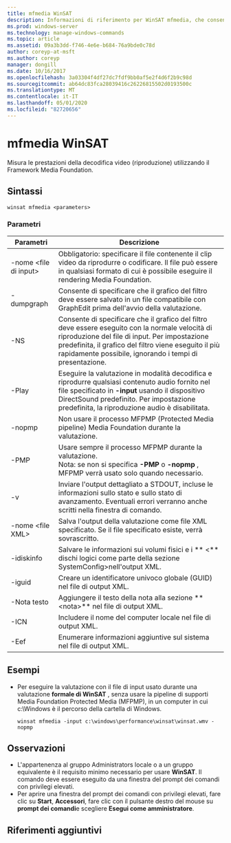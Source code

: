 ```yaml
---
title: mfmedia WinSAT
description: Informazioni di riferimento per WinSAT mfmedia, che consente di misurare le prestazioni della decodifica video (riproduzione) utilizzando il Framework Media Foundation.
ms.prod: windows-server
ms.technology: manage-windows-commands
ms.topic: article
ms.assetid: 09a3b3dd-f746-4e6e-b684-76a9bde0c78d
author: coreyp-at-msft
ms.author: coreyp
manager: dongill
ms.date: 10/16/2017
ms.openlocfilehash: 3a03304f4df27dc7fdf9bb0af5e2f4d6f2b9c98d
ms.sourcegitcommit: ab64dc83fca28039416c26226815502d0193500c
ms.translationtype: MT
ms.contentlocale: it-IT
ms.lasthandoff: 05/01/2020
ms.locfileid: "82720656"
---
```

# <a name="winsat-mfmedia"></a>mfmedia WinSAT



Misura le prestazioni della decodifica video (riproduzione) utilizzando il Framework Media Foundation.



## <a name="syntax"></a>Sintassi

```
winsat mfmedia <parameters>
```

### <a name="parameters"></a>Parametri

|Parametri|Descrizione|
|----------|-----------|
|-nome \<file di input>|Obbligatorio: specificare il file contenente il clip video da riprodurre o codificare. Il file può essere in qualsiasi formato di cui è possibile eseguire il rendering Media Foundation.|
|-dumpgraph|Consente di specificare che il grafico del filtro deve essere salvato in un file compatibile con GraphEdit prima dell'avvio della valutazione.|
|-NS|Consente di specificare che il grafico del filtro deve essere eseguito con la normale velocità di riproduzione del file di input. Per impostazione predefinita, il grafico del filtro viene eseguito il più rapidamente possibile, ignorando i tempi di presentazione.|
|-Play|Eseguire la valutazione in modalità decodifica e riprodurre qualsiasi contenuto audio fornito nel file specificato in **-input** usando il dispositivo DirectSound predefinito. Per impostazione predefinita, la riproduzione audio è disabilitata.|
|-nopmp|Non usare il processo MFPMP (Protected Media pipeline) Media Foundation durante la valutazione.|
|-PMP|Usare sempre il processo MFPMP durante la valutazione.</br>Nota: se non si specifica **-PMP** o **-nopmp** , MFPMP verrà usato solo quando necessario.|
|-v|Inviare l'output dettagliato a STDOUT, incluse le informazioni sullo stato e sullo stato di avanzamento. Eventuali errori verranno anche scritti nella finestra di comando.|
|-nome \<file XML>|Salva l'output della valutazione come file XML specificato. Se il file specificato esiste, verrà sovrascritto.|
|-idiskinfo|Salvare le informazioni sui volumi fisici e i ** \<** dischi logici come parte della sezione SystemConfig>nell'output XML.|
|-iguid|Creare un identificatore univoco globale (GUID) nel file di output XML.|
|-Nota testo|Aggiungere il testo della nota alla sezione ** \<nota>** nel file di output XML.|
|-ICN|Includere il nome del computer locale nel file di output XML.|
|-Eef|Enumerare informazioni aggiuntive sul sistema nel file di output XML.|

## <a name="examples"></a>Esempi

- Per eseguire la valutazione con il file di input usato durante una valutazione **formale di WinSAT** , senza usare la pipeline di supporti Media Foundation Protected Media (MFPMP), in un computer in cui c:\Windows è il percorso della cartella di Windows.  
  ```
  winsat mfmedia -input c:\windows\performance\winsat\winsat.wmv -nopmp
  ```

## <a name="remarks"></a>Osservazioni

-   L'appartenenza al gruppo Administrators locale o a un gruppo equivalente è il requisito minimo necessario per usare **WinSAT**. Il comando deve essere eseguito da una finestra del prompt dei comandi con privilegi elevati.
-   Per aprire una finestra del prompt dei comandi con privilegi elevati, fare clic su **Start**, **Accessori**, fare clic con il pulsante destro del mouse su **prompt dei comandi**e scegliere **Esegui come amministratore**.

## <a name="additional-references"></a>Riferimenti aggiuntivi

